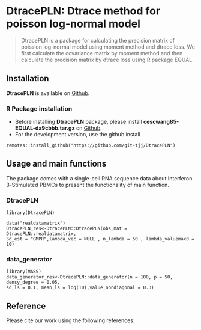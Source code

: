 # DtracePLN: Dtrace method for poisson log-normal model

> DtracePLN is a package for calculating the precision matrix of poission log-normal model using moment method and dtrace loss. We first calculate the covariance matrix by moment method and then calculate the precision matrix by dtrace loss using R package EQUAL.

## Installation
**DtracePLN** is available on [Github](https://github.com/git-tjj/DtracePLN).

### R Package installation
- Before installing **DtracePLN** package, please install **cescwang85-EQUAL-da9cbbb.tar.gz** on [Github](https://github.com/git-tjj/DtracePLN).
- For the development version, use the github install
```{r package github, eval = FALSE}
remotes::install_github("https://github.com/git-tjj/DtracePLN")
```

## Usage and main functions
The package comes with a single-cell RNA sequence data about Interferon β-Stimulated PBMCs to present the functionality of main function.

### DtracePLN
```{r load DtracePLN, eval = FALSE}
library(DtracePLN)

data("realdatamatrix")
DtracePLN_res<-DtracePLN::DtracePLN(obs_mat = DtracePLN::realdatamatrix,
Sd_est = "GMPR",lambda_vec = NULL , n_lambda = 50 , lambda_valuemax0 = 10)
```

### data_generator
```{r, warning = FALSE}
library(MASS)
data_generator_res<-DtracePLN::data_generator(n = 100, p = 50, densy_degree = 0.05,
sd_ls = 0.1, mean_ls = log(10),value_nondiagonal = 0.3)
```


## Reference

Please cite our work using the following references:

